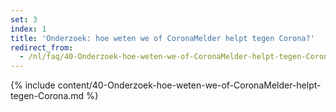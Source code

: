 ```yaml
---
set: 3
index: 1
title: 'Onderzoek: hoe weten we of CoronaMelder helpt tegen Corona?'
redirect_from: 
  - /nl/faq/40-Onderzoek-hoe-weten-we-of-CoronaMelder-helpt-tegen-Corona
---
```

{% include content/40-Onderzoek-hoe-weten-we-of-CoronaMelder-helpt-tegen-Corona.md %}
 